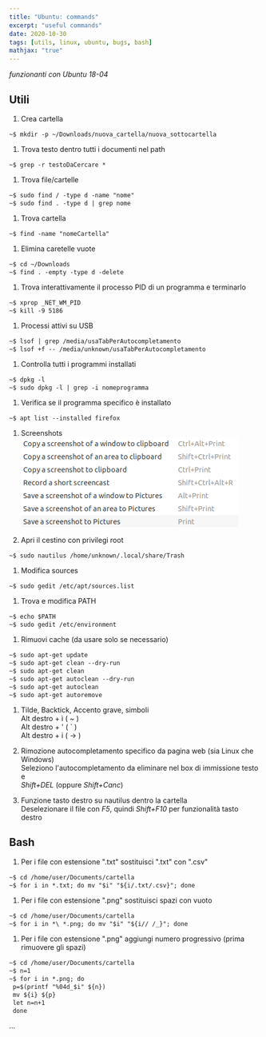 ```yaml
---
title: "Ubuntu: commands"
excerpt: "useful commands"
date: 2020-10-30
tags: [utils, linux, ubuntu, bugs, bash]
mathjax: "true"
---
```


*funzionanti con Ubuntu 18-04*  

## Utili
1. Crea cartella  
```console
~$ mkdir -p ~/Downloads/nuova_cartella/nuova_sottocartella
```

1. Trova testo dentro tutti i documenti nel path  
```console
~$ grep -r testoDaCercare *
```

1. Trova file/cartelle  
```console
~$ sudo find / -type d -name "nome"
~$ sudo find . -type d | grep nome
```

1. Trova cartella  
```console
~$ find -name "nomeCartella"
```

1. Elimina caretelle vuote  
```console
~$ cd ~/Downloads
~$ find . -empty -type d -delete
```

1. Trova interattivamente il processo PID di un programma e terminarlo  
```console
~$ xprop _NET_WM_PID
~$ kill -9 5186
```

1. Processi attivi su USB
```console
~$ lsof | grep /media/usaTabPerAutocompletamento
~$ lsof +f -- /media/unknown/usaTabPerAutocompletamento
```

1. Controlla tutti i programmi installati  
```console
~$ dpkg -l
~$ sudo dpkg -l | grep -i nomeprogramma
```

1. Verifica se il programma specifico è installato  
```console
~$ apt list --installed firefox
```

1. Screenshots  
![png](/assets/images/screenshot_ubuntu.png)

1. Apri il cestino con privilegi root  
```console
~$ sudo nautilus /home/unknown/.local/share/Trash
```

1. Modifica sources  
```console
~$ sudo gedit /etc/apt/sources.list
```

1. Trova e modifica PATH  
```console
~$ echo $PATH
~$ sudo gedit /etc/environment
```

1. Rimuovi cache (da usare solo se necessario)  
```console
~$ sudo apt-get update
~$ sudo apt-get clean --dry-run
~$ sudo apt-get clean
~$ sudo apt-get autoclean --dry-run
~$ sudo apt-get autoclean
~$ sudo apt-get autoremove
```

1. Tilde, Backtick, Accento grave, simboli  
Alt destro + ì ( ~ )  
Alt destro + ' ( ` )  
Alt destro + i ( → )  

1. Rimozione autocompletamento specifico da pagina web (sia Linux che Windows)  
Seleziono l'autocompletamento da eliminare nel box di immissione testo e  
*Shift+DEL* (oppure *Shift+Canc*)  

1. Funzione tasto destro su nautilus dentro la cartella  
Deselezionare il file con *F5*, quindi *Shift+F10* per funzionalità tasto destro






## Bash
1. Per i file con estensione ".txt" sostituisci ".txt" con ".csv"  
```console
~$ cd /home/user/Documents/cartella
~$ for i in *.txt; do mv "$i" "${i/.txt/.csv}"; done
```

1. Per i file con estensione ".png" sostituisci spazi con vuoto  
```console
~$ cd /home/user/Documents/cartella
~$ for i in *\ *.png; do mv "$i" "${i// /_}"; done
```

1. Per i file con estensione ".png" aggiungi numero progressivo (prima rimuovere gli spazi)  
```console
~$ cd /home/user/Documents/cartella
~$ n=1
~$ for i in *.png; do
 p=$(printf "%04d_$i" ${n})
 mv ${i} ${p}
 let n=n+1
 done
```







...
